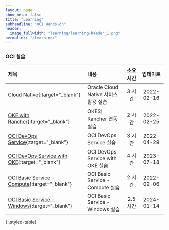 ```yaml
---
layout: page
show_meta: false
title: "Learning"
subheadline: "OCI Hands-on"
header:
  image_fullwidth: "learning/learning-header_1.png"
permalink: "/learning/"
---
```


### OCI 실습

| 제목                                                                                                                                               | 내용                                 | 소요시간 |  업데이트  |
| :------------------------------------------------------------------------------------------------------------------------------------------------- | :----------------------------------- | :------: | :--------: |
| [Cloud Native](https://the-team-oasis.github.io/learning-library/oci-library/intro-cloud-native/livelabs/index.html){:target="\_blank"}            | Oracle Cloud Native 서비스 활용 실습 |  3 시간  | 2022-02-16 |
| [OKE with Rancher](https://the-team-oasis.github.io/learning-library/oci-library/oke-with-rancher/livelabs/index.html){:target="\_blank"}          | OKE와 Rancher 연동 실습              |  2 시간  | 2022-02-25 |
| [OCI DevOps Service](https://the-team-oasis.github.io/learning-library/oci-library/oci-devops/livelabs/index.html){:target="\_blank"}              | OCI DevOps Service 실습              |  3 시간  | 2022-04-29 |
| [OCI DevOps Service with OKE](https://the-team-oasis.github.io/learning-library/oci-library/oci-devops-oke/livelabs/index.html){:target="\_blank"} | OCI DevOps Service with OKE 실습     |  4 시간  | 2023-07-18 |
| [OCI Basic Service - Compute](/learning-library/oci-library/oci-basic-compute/livelabs/index.html){:target="\_blank"}                              | OCI Basic Service - Compute 실습     |  2 시간  | 2022-09-06 |
| [OCI Basic Service - Windows](/learning-library/oci-library/oci-basic-compute-windows/livelabs/index.html){:target="\_blank"}                      | OCI Basic Service - Windows 실습     | 2.5 시간 | 2024-01-14 |

{:.styled-table}
